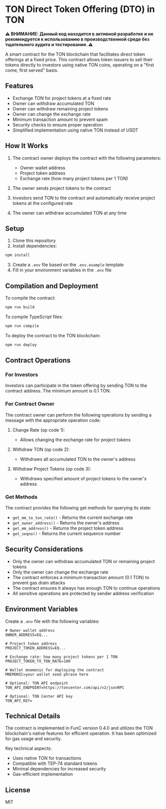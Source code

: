 # TON Direct Token Offering (DTO) in TON

**⚠️ ВНИМАНИЕ: Данный код находится в активной разработке и не рекомендуется к использованию в производственной среде без тщательного аудита и тестирования. ⚠️**

A smart contract for the TON blockchain that facilitates direct token offerings at a fixed price. This contract allows token issuers to sell their tokens directly to investors using native TON coins, operating on a "first come, first served" basis.

## Features

- Exchange TON for project tokens at a fixed rate
- Owner can withdraw accumulated TON
- Owner can withdraw remaining project tokens
- Owner can change the exchange rate
- Minimum transaction amount to prevent spam
- Security checks to ensure proper operation
- Simplified implementation using native TON instead of USDT

## How It Works

1. The contract owner deploys the contract with the following parameters:
   - Owner wallet address
   - Project token address
   - Exchange rate (how many project tokens per 1 TON)

2. The owner sends project tokens to the contract

3. Investors send TON to the contract and automatically receive project tokens at the configured rate

4. The owner can withdraw accumulated TON at any time

## Setup

1. Clone this repository
2. Install dependencies:
```bash
npm install
```
3. Create a `.env` file based on the `.env.example` template
4. Fill in your environment variables in the `.env` file

## Compilation and Deployment

To compile the contract:

```bash
npm run build
```

To compile TypeScript files:

```bash
npm run compile
```

To deploy the contract to the TON blockchain:

```bash
npm run deploy
```

## Contract Operations

### For Investors

Investors can participate in the token offering by sending TON to the contract address. The minimum amount is 0.1 TON.

### For Contract Owner

The contract owner can perform the following operations by sending a message with the appropriate operation code:

1. Change Rate (op code 1):
   - Allows changing the exchange rate for project tokens

2. Withdraw TON (op code 2):
   - Withdraws all accumulated TON to the owner's address

3. Withdraw Project Tokens (op code 3):
   - Withdraws specified amount of project tokens to the owner's address

### Get Methods

The contract provides the following get methods for querying its state:

- `get_mm_to_ton_rate()` - Returns the current exchange rate
- `get_owner_address()` - Returns the owner's address
- `get_mm_address()` - Returns the project token address
- `get_seqno()` - Returns the current sequence number

## Security Considerations

- Only the owner can withdraw accumulated TON or remaining project tokens
- Only the owner can change the exchange rate
- The contract enforces a minimum transaction amount (0.1 TON) to prevent gas drain attacks
- The contract ensures it always has enough TON to continue operations
- All sensitive operations are protected by sender address verification

## Environment Variables

Create a `.env` file with the following variables:

```
# Owner wallet address
OWNER_ADDRESS=EQ...

# Project token address
PROJECT_TOKEN_ADDRESS=EQ...

# Exchange rate: how many project tokens per 1 TON
PROJECT_TOKEN_TO_TON_RATE=100

# Wallet mnemonic for deploying the contract
MNEMONIC=your wallet seed phrase here

# Optional: TON API endpoint
TON_API_ENDPOINT=https://toncenter.com/api/v2/jsonRPC

# Optional: TON Center API key
TON_API_KEY=
```

## Technical Details

The contract is implemented in FunC version 0.4.0 and utilizes the TON blockchain's native features for efficient operation. It has been optimized for gas usage and security.

Key technical aspects:
- Uses native TON for transactions
- Compatible with TEP-74 standard tokens
- Minimal dependencies for increased security
- Gas-efficient implementation

## License

MIT
